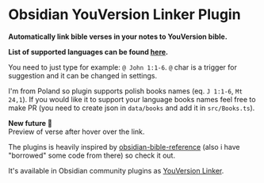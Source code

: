 # Obsidian YouVersion Linker Plugin

**Automatically link bible verses in your notes to YouVersion bible.**

**List of supported languages can be found [here](./Languages.md).**

You need to just type for example: `@ John 1:1-6`.
`@` char is a trigger for suggestion and it can be changed in settings.

I'm from Poland so plugin supports polish books names (eq. `J 1:1-6`, `Mt 24,1`). If you would like it to support your language books names feel free to make PR (you need to create json in `data/books` and add it in `src/Books.ts`).

**New future 🎉** <br>
Preview of verse after hover over the link.

The plugins is heavily inspired by [obsidian-bible-reference](https://github.com/tim-hub/obsidian-bible-reference) (also i have "borrowed" some code from there) so check it out.

It's available in Obsidian community plugins as
[YouVersion Linker](https://obsidian.md/plugins?id=youversion-linker).

